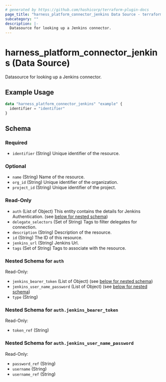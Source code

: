 ```yaml
---
# generated by https://github.com/hashicorp/terraform-plugin-docs
page_title: "harness_platform_connector_jenkins Data Source - terraform-provider-harness"
subcategory: ""
description: |-
  Datasource for looking up a Jenkins connector.
---
```


# harness_platform_connector_jenkins (Data Source)

Datasource for looking up a Jenkins connector.

## Example Usage

```terraform
data "harness_platform_connector_jenkins" "example" {
  identifier = "identifier"
}
```

<!-- schema generated by tfplugindocs -->
## Schema

### Required

- `identifier` (String) Unique identifier of the resource.

### Optional

- `name` (String) Name of the resource.
- `org_id` (String) Unique identifier of the organization.
- `project_id` (String) Unique identifier of the project.

### Read-Only

- `auth` (List of Object) This entity contains the details for Jenkins Authentication. (see [below for nested schema](#nestedatt--auth))
- `delegate_selectors` (Set of String) Tags to filter delegates for connection.
- `description` (String) Description of the resource.
- `id` (String) The ID of this resource.
- `jenkins_url` (String) Jenkins Url.
- `tags` (Set of String) Tags to associate with the resource.

<a id="nestedatt--auth"></a>
### Nested Schema for `auth`

Read-Only:

- `jenkins_bearer_token` (List of Object) (see [below for nested schema](#nestedobjatt--auth--jenkins_bearer_token))
- `jenkins_user_name_password` (List of Object) (see [below for nested schema](#nestedobjatt--auth--jenkins_user_name_password))
- `type` (String)

<a id="nestedobjatt--auth--jenkins_bearer_token"></a>
### Nested Schema for `auth.jenkins_bearer_token`

Read-Only:

- `token_ref` (String)


<a id="nestedobjatt--auth--jenkins_user_name_password"></a>
### Nested Schema for `auth.jenkins_user_name_password`

Read-Only:

- `password_ref` (String)
- `username` (String)
- `username_ref` (String)
